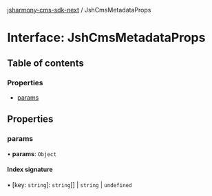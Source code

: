 [jsharmony-cms-sdk-next](../README.md) / JshCmsMetadataProps

# Interface: JshCmsMetadataProps

## Table of contents

### Properties

- [params](JshCmsMetadataProps.md#params)

## Properties

### params

• **params**: `Object`

#### Index signature

▪ [key: `string`]: `string`[] \| `string` \| `undefined`
